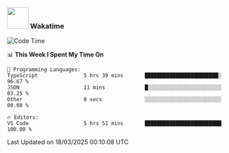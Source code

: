 ### <img src="https://media.giphy.com/media/VgCDAzcKvsR6OM0uWg/giphy.gif" width="50"> Wakatime

  <!--START_SECTION:waka-->
![Code Time](http://img.shields.io/badge/Code%20Time-1%2C514%20hrs%2040%20mins-blue)

📊 **This Week I Spent My Time On** 

```text
💬 Programming Languages: 
TypeScript               5 hrs 39 mins       ████████████████████████░   96.67 % 
JSON                     11 mins             █░░░░░░░░░░░░░░░░░░░░░░░░   03.25 % 
Other                    0 secs              ░░░░░░░░░░░░░░░░░░░░░░░░░   00.08 % 

🔥 Editors: 
VS Code                  5 hrs 51 mins       █████████████████████████   100.00 % 
```


 Last Updated on 18/03/2025 00:10:08 UTC
<!--END_SECTION:waka-->
